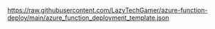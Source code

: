 https://raw.githubusercontent.com/LazyTechGamer/azure-function-deploy/main/azure_function_deployment_template.json

